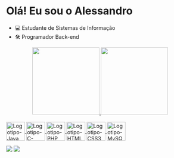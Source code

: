 # Olá! Eu sou o Alessandro

- 💻 Estudante de Sistemas de Informação
- 🛠️ Programador Back-end

<div align="center">
  <a href="https://github.com/aleanjos1">
  <img height="180em" src="https://github-readme-stats.vercel.app/api?username=aleanjos&show_icons=true&theme=cobalt&include_all_commits=true&count_private=true"/>
  <img height="180em" src="https://github-readme-stats.vercel.app/api/top-langs/?username=aleanjos&layout=compact&langs_count=7&theme=cobalt"/>
</div>

<div style="display: inline_block"><br>
  <img align="center" alt="Logotipo-Java" height="50" width="50" src="https://cdn.jsdelivr.net/gh/devicons/devicon/icons/java/java-original-wordmark.svg">
  <img align="center" alt="Logotipo-C-Sharp" height="50" width="50" src="https://cdn.jsdelivr.net/gh/devicons/devicon/icons/csharp/csharp-original.svg">
  <img align="center" alt="Logotipo-PHP" height="50" width="50" src="https://cdn.jsdelivr.net/gh/devicons/devicon/icons/php/php-original.svg">
  <img align="center" alt="Logotipo-HTML5" height="50" width="50" src="https://cdn.jsdelivr.net/gh/devicons/devicon/icons/html5/html5-original-wordmark.svg">
  <img align="center" alt="Logotipo-CSS3" height="50" width="50" src="https://cdn.jsdelivr.net/gh/devicons/devicon/icons/css3/css3-original-wordmark.svg">
  <img align="center" alt="Logotipo-MySQL" height="50" width="50" src="https://cdn.jsdelivr.net/gh/devicons/devicon/icons/mysql/mysql-original-wordmark.svg">
</div>

>

<div style="display: inline_block"> 
  <a href = "mailto:aleanjos.dev@gmail.com"><img src="https://img.shields.io/badge/-Gmail-%23333?style=for-the-badge&logo=gmail&logoColor=white" target="_blank"></a>
  <a href="https://www.linkedin.com/in/alessandroanjos/" target="_blank"><img src="https://img.shields.io/badge/-LinkedIn-%230077B5?style=for-the-badge&logo=linkedin&logoColor=white" target="_blank"></a> 
</div>
